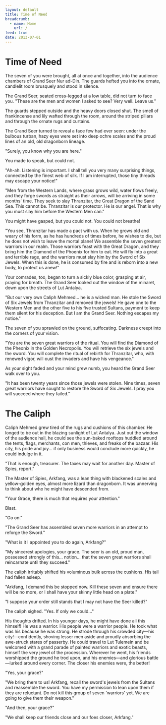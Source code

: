 ```yaml
---
layout: default
title: Time of Need
breadcrumb:
  - name: Home
    url: /
feed: true
date: 2013-07-01
---
```


# Time of Need

The seven of you were brought, all at once and together, into the audience chambers of Grand Seer Nur ad-Din.  The guards hefted you into the ornate, candlelit room brusquely and stood in silence.

The Grand Seer, seated cross-legged at a low table, did not turn to face you.  "These are the men and women I asked to see?  Very well.  Leave us."

The guards stepped outside and the heavy doors closed shut.  The smell of frankincense and lily wafted through the room, around the striped pillars and through the ornate rugs and curtains.

The Grand Seer turned to reveal a face few had ever seen: under the bulbous turban, hazy eyes were set into deep ochre scales and the proud lines of an old, old dragonborn lineage.

"Surely, you know why you are here."

You made to speak, but could not.

"Ah-ah.  Listening is important.  I shall tell you very many surprising things, connected by the finest web of silk.  If I am interrupted, those tiny threads may escape your notice!"

"Men from the Western Lands, where grass grows wild, water flows freely, and they forge swords as straight as their arrows, will be arriving in some months' time.  They seek to slay Thranzitar, the Great Dragon of the Sand Sea.  This cannot be.  Thranzitar is our protector.  He is our angel.  That is why you must slay him before the Western Men can."

You might have gasped, but you could not.  You could not breathe!

"You see, Thranzitar has made a pact with us.  When he grows old and weary of his form, as he has hundreds of times before, he wishes to die, but he does not wish to leave the mortal plane!  We assemble the seven greatest warriors in our realm.  Those warriors feast with the Great Dragon, and they bring him the Diamond of the Phoenix for him to eat.  He will fly into a great and terrible rage, and the warriors must slay him by the Sword of Six Jewels.  When this is done, he is consumed by fire and is reborn into a new body, to protect us anew!"

Your comrades, too, began to turn a sickly blue color, grasping at air, praying for breath.  The Grand Seer looked out the window of the minaret, down upon the streets of Lut Antalya.

"But our very own Caliph Mehmed... he is a wicked man.  He stole the Sword of Six Jewels from Thranzitar and removed the jewels!  He gave one to the Western Men and the other five to his five trusted Sultans, payment to keep them silent for his deception.  But I am the Grand Seer.  Nothing escapes my notice."

The seven of you sprawled on the ground, suffocating.  Darkness creept into the corners of your vision.

"You are the seven great warriors of the ritual.  You will find the Diamond of the Pheonix in the Golden Necropolis.  You will retrieve the six jewels and the sword.  You will complete the ritual of rebirth for Thranzitar, who, with renewed vigor, will oust the invaders and have his vengeance."

As your sight faded and your mind grew numb, you heard the Grand Seer walk over to you.

"It has been twenty years since those jewels were stolen.  Nine times, seven great warriors have sought to restore the Sword of Six Jewels.  I pray you will succeed where they failed."

# The Caliph

Caliph Mehmed grew tired of the rugs and cushions of this chamber.  He longed to be out in the blazing sunlight of Lut Antalya.  Just out the window of the audience hall, he could see the sun-baked rooftops huddled around the tents, flags, merchants, con men, thieves, and freaks of the bazaar.  His city, his pride and joy... if only business would conclude more quickly, he could indulge in it.

"That is enough, treasurer.  The taxes may wait for another day.  Master of Spies, report."

The Master of Spies, Arkfang, was a lean thing with blackened scales and yellow-golden eyes, almost more lizard than dragonborn.  It was unnerving to think about who he might have descended from.

"Your Grace, there is much that requires your attention."

Blast.

"Go on."

"The Grand Seer has assembled seven more warriors in an attempt to reforge the Sword."

"What is it I appointed you to do again, Arkfang?"

"My sincerest apologies, your grace.  The seer is an old, proud man, possessed strongly of this... notion... that the seven great warriors shall reincarnate until they succeed."

The caliph irritably shifted his voluminous bulk across the cushions.  His tail had fallen asleep.

"Arkfang, I demand this be stopped now.  Kill these seven and ensure there will be no more, or I shall have your skinny little head on a plate."

"I suppose your order still stands that I may not have the Seer killed?"

The caliph sighed.  "Yes.  If only we could..."

His thoughts drifted.  In his younger days, he might have done all this himself!  He was a warrior.  His people were a warrior people.  He took what was his because he was strong.  He strode through his crowded city—his city!—confidently, shoving lesser men aside and proudly absorbing the awe-struck stares of passerby.  He could travel to Lut Tulemein and be welcomed with a grand parade of painted warriors and exotic beasts, himself the very jewel of the procession.  Wherever he went, his friends worshipped the ground he trod upon, and his enemies—and glorious battle—lurked around every corner.  The closer his enemies were, the better!

"Yes, your grace?"

"We bring them to us!  Arkfang, recall the sword's jewels from the Sultans and reassemble the sword.  You have my permission to lean upon them if they are reluctant.  Do not kill this group of seven 'warriors' yet.  We are going to give them their weapon."

"And then, your grace?"

"We shall keep our friends close and our foes closer, Arkfang."
